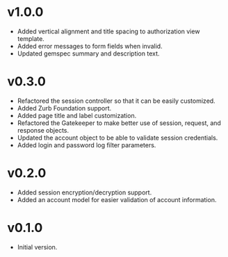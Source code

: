# v1.0.0

* Added vertical alignment and title spacing to authorization view template.
* Added error messages to form fields when invalid.
* Updated gemspec summary and description text.

# v0.3.0

* Refactored the session controller so that it can be easily customized.
* Added Zurb Foundation support.
* Added page title and label customization.
* Refactored the Gatekeeper to make better use of session, request, and response objects.
* Updated the account object to be able to validate session credentials.
* Added login and password log filter parameters.

# v0.2.0

* Added session encryption/decryption support.
* Added an account model for easier validation of account information.

# v0.1.0

* Initial version.
